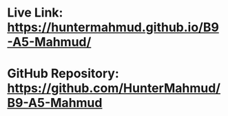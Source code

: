 <html>
  <head>
    <title>Mahmud </title>
  </head>
  <body>
    <h1> Live Link: <a href="https://huntermahmud.github.io/B9-A5-Mahmud/">https://huntermahmud.github.io/B9-A5-Mahmud/</a> </h1>
    <h1> GitHub Repository: <a href="https://github.com/HunterMahmud/B9-A5-Mahmud">https://github.com/HunterMahmud/B9-A5-Mahmud</a> </h1>
  </body>
</html>
